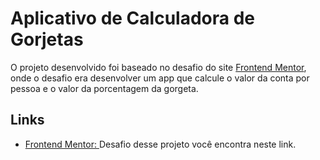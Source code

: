 # Aplicativo de Calculadora de Gorjetas

O projeto desenvolvido foi baseado no desafio do site <a href="https://www.frontendmentor.io/challenges/tip-calculator-app-ugJNGbJUX">Frontend Mentor</a>, onde o desafio era desenvolver um app que calcule o valor da conta por pessoa e o valor da porcentagem da gorgeta.

## Links

- <a href="https://www.frontendmentor.io/challenges/tip-calculator-app-ugJNGbJUX">Frontend Mentor: </a> Desafio desse projeto você encontra neste link.

